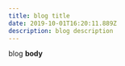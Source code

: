 ```yaml
---
title: blog title
date: 2019-10-01T16:20:11.889Z
description: blog description
---
```

blog **body**
